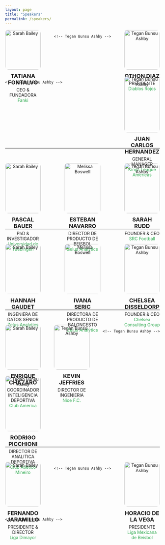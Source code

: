 ```yaml
---
layout: page
title: "Speakers"
permalink: /speakers/
---
```


<div style="display: flex; justify-content: space-between; flex-wrap: wrap;">

  <!-- PASCAL -->
  <div style="width: 23%; text-align: center; margin-bottom: 20px;">
    <img src="https://media.licdn.com/dms/image/v2/D4E03AQG504yB32XR3A/profile-displayphoto-shrink_800_800/profile-displayphoto-shrink_800_800/0/1683577066266?e=1731542400&v=beta&t=bOkpE0mn2S7L2d7F1YLO5oBx7nZgEqff6Pz751FdGMU" alt="Sarah Bailey" style="width: 100%; border-radius: 10px;">
    <div style="font-size: 18px; font-weight: bold; margin-top: 10px;">TATIANA FONTALVO</div>
    <div style="font-size: 14px; margin-top: 5px;">CEO & FUNDADORA </div>
    <div style="font-size: 14px; color: #34ac54;">Fanki</div>
  </div>

    <!-- Tegan Bunsu Ashby -->
  <div style="width: 23%; text-align: center; margin-bottom: 20px;">
    <img src="https://media.licdn.com/dms/image/v2/D4E03AQHiOyq21ia0nQ/profile-displayphoto-shrink_800_800/profile-displayphoto-shrink_800_800/0/1725327864550?e=1731542400&v=beta&t=yJjceqjG1FGQZlAqdYELuBmT7sRU5fgoWQC1JmtHjXE" alt="Tegan Bunsu Ashby" style="width: 100%; border-radius: 10px;">
    <div style="font-size: 18px; font-weight: bold; margin-top: 10px;">OTHON DIAZ</div>
    <div style="font-size: 14px; margin-top: 5px;">PRESIDENTE</div>
    <div style="font-size: 14px; color: #34ac54;">Diablos Rojos</div>
  </div>

    <!-- Tegan Bunsu Ashby -->
  <div style="width: 23%; text-align: center; margin-bottom: 20px;">
    <img src="https://media.licdn.com/dms/image/v2/D4D03AQEQfqxGQWMCWw/profile-displayphoto-shrink_800_800/profile-displayphoto-shrink_800_800/0/1664295937513?e=1731542400&v=beta&t=LRwjf55dmIUUE8X_eee0mXMyqc-eZflDn13OoSnnZhk" alt="Tegan Bunsu Ashby" style="width: 100%; border-radius: 10px;">
    <div style="font-size: 18px; font-weight: bold; margin-top: 10px;">JUAN CARLOS HERNANDEZ</div>
    <div style="font-size: 14px; margin-top: 5px;">GENERAL MANAGER</div>
    <div style="font-size: 14px; color: #34ac54;">Kings League Americas</div>
  </div>

</div>
<br>
<hr>
<br>
<br>

<div style="display: flex; justify-content: space-between; flex-wrap: wrap;">

  <!-- PASCAL -->
  <div style="width: 23%; text-align: center; margin-bottom: 20px;">
    <img src="https://media.licdn.com/dms/image/v2/C4D03AQH7GGi2_RWgPw/profile-displayphoto-shrink_800_800/profile-displayphoto-shrink_800_800/0/1639590376208?e=1731542400&v=beta&t=dNvSfZeiH3pUxIG81m0S1uVaeenFK0DV_B3yrbDTB4w" alt="Sarah Bailey" style="width: 100%; border-radius: 10px;">
    <div style="font-size: 18px; font-weight: bold; margin-top: 10px;">PASCAL<br>BAUER</div>
    <div style="font-size: 14px; margin-top: 5px;">PhD & INVESTIGADOR </div>
    <div style="font-size: 14px; color: #34ac54;">Universidad de Tuebingen</div>
  </div>
  <!-- ESTEBAN -->
  <div style="width: 23%; text-align: center; margin-bottom: 20px;">
    <img src="https://media.licdn.com/dms/image/v2/C5603AQHDKOO9dDOLPQ/profile-displayphoto-shrink_800_800/profile-displayphoto-shrink_800_800/0/1620593884285?e=1731542400&v=beta&t=JMCX7dfm0V5HnCsu5f4iVyK1t5lhV0xeCDCY_Yu0t58" alt="Melissa Boswell" style="width: 100%; border-radius: 10px;">
    <div style="font-size: 18px; font-weight: bold; margin-top: 10px;">ESTEBAN NAVARRO</div>
    <div style="font-size: 14px; margin-top: 5px;">DIRECTOR DE PRODUCTO DE BEISBOL</div>
    <div style="font-size: 14px; color: #34ac54;">Zelus Analytics</div>
  </div>
<div style="width: 23%; text-align: center; margin-bottom: 20px;">
    <img src="https://media.licdn.com/dms/image/v2/C4E03AQEAs13kgQss1Q/profile-displayphoto-shrink_800_800/profile-displayphoto-shrink_800_800/0/1517686396676?e=1731542400&v=beta&t=cNGNE7reyCucIAyGK2qHL9-Q3-zaIF3iMw3M54Tlm1c" alt="Tegan Bunsu Ashby" style="width: 100%; border-radius: 10px;">
    <div style="font-size: 18px; font-weight: bold; margin-top: 10px;">SARAH<br>RUDD</div>
    <div style="font-size: 14px; margin-top: 5px;">FOUNDER & CEO</div>
    <div style="font-size: 14px; color: #34ac54;">SRC Football</div>
    </div>
</div>
<br>
<hr>
<br>
<br>
<div style="display: flex; justify-content: space-between; flex-wrap: wrap;">
  <!-- PASCAL -->
  <div style="width: 23%; text-align: center; margin-bottom: 20px;">
    <img src="https://media.licdn.com/dms/image/v2/C4E03AQFpVzBa8NpzAQ/profile-displayphoto-shrink_800_800/profile-displayphoto-shrink_800_800/0/1563584131436?e=1731542400&v=beta&t=UHTRX1yzf3rx5rQeEBa-Yvm_GDLKbtFZ-uFnAVEqD3M" alt="Sarah Bailey" style="width: 100%; border-radius: 10px;">
    <div style="font-size: 18px; font-weight: bold; margin-top: 10px;">HANNAH<br>GAUDET</div>
    <div style="font-size: 14px; margin-top: 5px;">INGENIERA DE DATOS SENIOR </div>
    <div style="font-size: 14px; color: #34ac54;">Zelus Analytics</div>
  </div>
  <!-- ESTEBAN -->
  <div style="width: 23%; text-align: center; margin-bottom: 20px;">
    <img src="https://media.licdn.com/dms/image/v2/C5603AQEGBDkXxfcsVg/profile-displayphoto-shrink_800_800/profile-displayphoto-shrink_800_800/0/1632341401064?e=1731542400&v=beta&t=R0eM9OjxBFiT3P2HXUJB4NDmflkcHU_UkLoHD3-NXUA" alt="Melissa Boswell" style="width: 100%; border-radius: 10px;">
    <div style="font-size: 18px; font-weight: bold; margin-top: 10px;">IVANA<br>SERIC</div>
    <div style="font-size: 14px; margin-top: 5px;">DIRECTORA DE PRODUCTO DE BALONCESTO</div>
    <div style="font-size: 14px; color: #34ac54;">Zelus Analytics</div>
  </div>

  <!-- Tegan Bunsu Ashby -->
  <div style="width: 23%; text-align: center; margin-bottom: 20px;">
    <img src="https://media.licdn.com/dms/image/v2/D5603AQHSS_rSfsk9OQ/profile-displayphoto-shrink_800_800/profile-displayphoto-shrink_800_800/0/1671639464876?e=1731542400&v=beta&t=sTJzMQ-bRg2TSxmqGqJXiW1YIOVAS9AHvxeXDwD0rQc" alt="Tegan Bunsu Ashby" style="width: 100%; border-radius: 10px;">
    <div style="font-size: 18px; font-weight: bold; margin-top: 10px;">CHELSEA DISSELDORP</div>
    <div style="font-size: 14px; margin-top: 5px;">FOUNDER & CEO</div>
    <div style="font-size: 14px; color: #34ac54;">Chelsea Consulting Group</div>
  </div>

</div>
<br>
<hr>
<br>
<br>
<div style="display: flex; justify-content: space-between; flex-wrap: wrap;">

  <!-- PASCAL -->
  <div style="width: 23%; text-align: center; margin-bottom: 20px;">
    <img src="https://blog.immunotec.com/wp-content/uploads/2023/09/Club-America22.png" alt="Sarah Bailey" style="width: 100%; border-radius: 10px;">
    <div style="font-size: 18px; font-weight: bold; margin-top: 10px;">ENRIQUE CHAZARO</div>
    <div style="font-size: 14px; margin-top: 5px;">COORDINADOR INTELIGENCIA DEPORTIVA </div>
    <div style="font-size: 14px; color: #34ac54;">Club America</div>
  </div>

  <!-- Tegan Bunsu Ashby -->
  <div style="width: 23%; text-align: center; margin-bottom: 20px;">
    <img src="https://media.licdn.com/dms/image/v2/D4E03AQFxLCjoe48Wlw/profile-displayphoto-shrink_800_800/profile-displayphoto-shrink_800_800/0/1677795004273?e=1731542400&v=beta&t=U2Lj8EEuQCU_G8JBvUyVL8V9IWHEFYdqTJMl1oCJEBA" alt="Tegan Bunsu Ashby" style="width: 100%; border-radius: 10px;">
    <div style="font-size: 18px; font-weight: bold; margin-top: 10px;">KEVIN<br>JEFFRIES</div>
    <div style="font-size: 14px; margin-top: 5px;">DIRECTOR DE INGENIERIA</div>
    <div style="font-size: 14px; color: #34ac54;">Nice F.C.</div>
  </div>

    <!-- Tegan Bunsu Ashby -->
  <div style="width: 23%; text-align: center; margin-bottom: 20px;">
    <img src="https://media.licdn.com/dms/image/v2/D4D03AQFXebpBbHXcQA/profile-displayphoto-shrink_800_800/profile-displayphoto-shrink_800_800/0/1683343484515?e=1731542400&v=beta&t=vfoZOY2rPKVEgr6cBdH68ahy14gPR_Dw77EYODIG0kY" alt="Tegan Bunsu Ashby" style="width: 100%; border-radius: 10px;">
    <div style="font-size: 18px; font-weight: bold; margin-top: 10px;">RODRIGO PICCHIONI</div>
    <div style="font-size: 14px; margin-top: 5px;">DIRECTOR DE ANALITICA DEPORTIVA</div>
    <div style="font-size: 14px; color: #34ac54;">Club Atletico Mineiro</div>
  </div>

</div>
<br>
<hr>
<br>
<br>

<div style="display: flex; justify-content: space-between; flex-wrap: wrap;">

  <!-- PASCAL -->
  <div style="width: 23%; text-align: center; margin-bottom: 20px;">
    <img src="https://media.licdn.com/dms/image/v2/C4D03AQHV2j6hp7sGbg/profile-displayphoto-shrink_800_800/profile-displayphoto-shrink_800_800/0/1528324492374?e=1731542400&v=beta&t=IQi5Hnzur_WOFjuBFY63Ee65Q4QHwOg0F_SgPDIfXjg" alt="Sarah Bailey" style="width: 100%; border-radius: 10px;">
    <div style="font-size: 18px; font-weight: bold; margin-top: 10px;">FERNANDO JARAMILLO</div>
    <div style="font-size: 14px; margin-top: 5px;">PRESIDENTE & DIRECTOR </div>
    <div style="font-size: 14px; color: #34ac54;">Liga Dimayor</div>
  </div>

    <!-- Tegan Bunsu Ashby -->
  <div style="width: 23%; text-align: center; margin-bottom: 20px;">
    <img src="https://media.licdn.com/dms/image/v2/D5603AQH21em8nvghcg/profile-displayphoto-shrink_800_800/profile-displayphoto-shrink_800_800/0/1676411988969?e=1731542400&v=beta&t=9roN3gnNSN2VPxLkQAkkHV--Cu_vXe1BPgY1Mp8eu0c" alt="Tegan Bunsu Ashby" style="width: 100%; border-radius: 10px;">
    <div style="font-size: 18px; font-weight: bold; margin-top: 10px;">HORACIO DE LA VEGA</div>
    <div style="font-size: 14px; margin-top: 5px;">PRESIDENTE</div>
    <div style="font-size: 14px; color: #34ac54;">Liga Mexicana de Beisbol</div>
  </div>

    <!-- Tegan Bunsu Ashby -->
  <!--<div style="width: 23%; text-align: center; margin-bottom: 20px;">
    <img src="https://media.licdn.com/dms/image/v2/C5603AQHihaQWkCRVxQ/profile-displayphoto-shrink_800_800/profile-displayphoto-shrink_800_800/0/1656134328074?e=1731542400&v=beta&t=ISQjQmugQ7qD2P-Y23Ul6XxHgCtN21m2T-MTCPJgnhI" alt="Tegan Bunsu Ashby" style="width: 100%; border-radius: 10px;">
    <div style="font-size: 18px; font-weight: bold; margin-top: 10px;">QUENTIN PACQUELIER</div>
    <div style="font-size: 14px; margin-top: 5px;">CHIEF MARKETING OFFICER</div>
    <div style="font-size: 14px; color: #34ac54;">Club America</div>
  </div>
  -->

</div>


